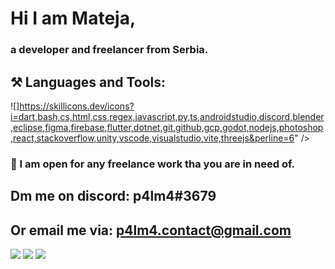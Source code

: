 


# Hi I am Mateja,
### a developer and freelancer from Serbia.
## ⚒️ Languages and Tools:
![]https://skillicons.dev/icons?i=dart,bash,cs,html,css,regex,javascript,py,ts,androidstudio,discord,blender,eclipse,figma,firebase,flutter,dotnet,git,github,gcp,godot,nodejs,photoshop,react,stackoverflow,unity,vscode,visualstudio,vite,threejs&perline=6" />
    
### 🏢 I am open for any freelance work tha you are in need of. 
## Dm me on discord: p4lm4#3679 
## Or email me via: p4lm4.contact@gmail.com
![](https://camo.githubusercontent.com/f5ee514f30b7c70f248eb0ec9f31e7ac48f808dc23b18d047d36b4b4867d6d72/68747470733a2f2f6e6f63616368652e616476616974682e776f726b6572732e6465763f75726c3d68747470733a2f2f696d672e736869656c64732e696f2f656e64706f696e743f75726c3d68747470733a2f2f6465762e646973636f726470726f66696c65732e6d652f6170692f62616467652f7374617475732f3237363534343634393134383233353737363f73696d706c653d74727565)         ![](https://camo.githubusercontent.com/97fe7010f159ae9fd10bf471de1c17c0b0410a54ea80ae0cbeea795dcb62bbef/68747470733a2f2f6e6f63616368652e616476616974682e776f726b6572732e6465763f75726c3d68747470733a2f2f696d672e736869656c64732e696f2f656e64706f696e743f75726c3d68747470733a2f2f6465762e646973636f726470726f66696c65732e6d652f6170692f62616467652f7673636f64652f323736353434363439313438323335373736)  ![](https://camo.githubusercontent.com/9967e6c972c38ce935392dfef8a7d22656fd63e1db5dc6a285a7085c3c9b6bb4/68747470733a2f2f6e6f63616368652e616476616974682e776f726b6572732e6465763f75726c3d68747470733a2f2f696d672e736869656c64732e696f2f656e64706f696e743f75726c3d68747470733a2f2f6465762e646973636f726470726f66696c65732e6d652f6170692f62616467652f706c6179696e672f323736353434363439313438323335373736)

